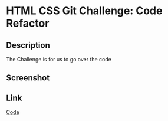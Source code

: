 # HTML CSS Git Challenge: Code Refactor

## Description
The Challenge is for us to go over the code

## Screenshot

## Link

[Code](https://jgarcia45.github.io/code-refactor-challenge/)